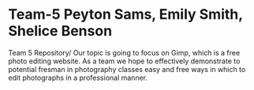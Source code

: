 # Team-5 Peyton Sams, Emily Smith, Shelice Benson
Team 5 Repository/ 
 Our topic is going to focus on Gimp, which is a free photo editing website. 
   As a team we hope to effectively demonstrate to potential fresman in photography classes easy and free ways in which to     edit photographs in a professional manner. 
